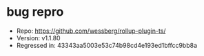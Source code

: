 # bug repro

- Repo: https://github.com/wessberg/rollup-plugin-ts/
- Version: v1.1.80
- Regressed in: 43343aa5003e53c74b98cd4e193ed1bffcc9bb8a

